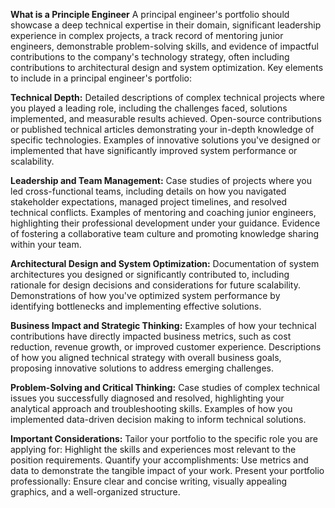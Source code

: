 **What is a Principle Engineer**
A principal engineer's portfolio should showcase a deep technical expertise in their domain, significant leadership experience in complex projects, a track record of mentoring junior engineers, demonstrable problem-solving skills, and evidence of impactful contributions to the company's technology strategy, often including contributions to architectural design and system optimization. 
Key elements to include in a principal engineer's portfolio:

**Technical Depth:**
Detailed descriptions of complex technical projects where you played a leading role, including the challenges faced, solutions implemented, and measurable results achieved.
Open-source contributions or published technical articles demonstrating your in-depth knowledge of specific technologies.
Examples of innovative solutions you've designed or implemented that have significantly improved system performance or scalability.

**Leadership and Team Management:**
Case studies of projects where you led cross-functional teams, including details on how you navigated stakeholder expectations, managed project timelines, and resolved technical conflicts.
Examples of mentoring and coaching junior engineers, highlighting their professional development under your guidance.
Evidence of fostering a collaborative team culture and promoting knowledge sharing within your team.

**Architectural Design and System Optimization:**
Documentation of system architectures you designed or significantly contributed to, including rationale for design decisions and considerations for future scalability.
Demonstrations of how you've optimized system performance by identifying bottlenecks and implementing effective solutions.

**Business Impact and Strategic Thinking:**
Examples of how your technical contributions have directly impacted business metrics, such as cost reduction, revenue growth, or improved customer experience.
Descriptions of how you aligned technical strategy with overall business goals, proposing innovative solutions to address emerging challenges.

**Problem-Solving and Critical Thinking:**
Case studies of complex technical issues you successfully diagnosed and resolved, highlighting your analytical approach and troubleshooting skills.
Examples of how you implemented data-driven decision making to inform technical solutions. 

**Important Considerations:**
Tailor your portfolio to the specific role you are applying for: Highlight the skills and experiences most relevant to the position requirements. 
Quantify your accomplishments: Use metrics and data to demonstrate the tangible impact of your work. 
Present your portfolio professionally: Ensure clear and concise writing, visually appealing graphics, and a well-organized structure.

<!-- METADATA_DATA_START
{
  "recentEdits": [
    {
      "id": "edit_mdr2z4fn_mr82v9grk",
      "username": "admin",
      "timestamp": "2025-07-31T07:36:05.171Z",
      "date": "2025-07-31T07:36:05.171Z"
    }
  ],
  "starred": false,
  "version": "1.0",
  "createdAt": "2025-07-31T07:36:05.171Z",
  "lastUpdated": "2025-07-31T07:36:05.171Z"
}
METADATA_DATA_END -->